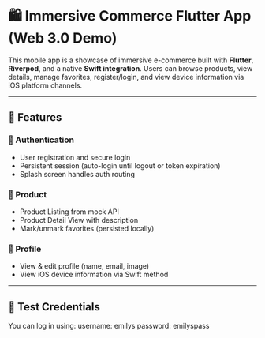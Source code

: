 # 🛍️ Immersive Commerce Flutter App (Web 3.0 Demo)

This mobile app is a showcase of immersive e-commerce built with **Flutter**, **Riverpod**, and a native **Swift integration**. Users can browse products, view details, manage favorites, register/login, and view device information via iOS platform channels.

---

## 📲 Features

### 🔐 Authentication
- User registration and secure login
- Persistent session (auto-login until logout or token expiration)
- Splash screen handles auth routing

### 🛒 Product
- Product Listing from mock API
- Product Detail View with description
- Mark/unmark favorites (persisted locally)
  
### 👤 Profile
- View & edit profile (name, email, image)
- View iOS device information via Swift method

---

## 🧪 Test Credentials

You can log in using:
username: emilys
password: emilyspass

